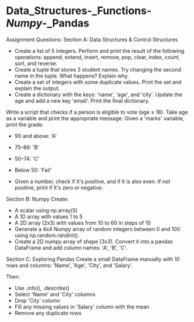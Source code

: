 # Data_Structures-_Functions-_Numpy_-_Pandas

Assignment Questions:
Section A: Data Structures & Control Structures
- Create a list of 5 integers. Perform and print the result of the following operations: append, extend, insert, remove, pop, clear, index, count, sort, and reverse.
- Create a tuple that stores 3 student names. Try changing the second name in the tuple. What happens? Explain why.
- Create a set of integers with some duplicate values. Print the set and explain the output.
- Create a dictionary with the keys: 'name', 'age', and 'city'. Update the age and add a new key 'email'. Print the final dictionary.

Write a script that checks if a person is eligible to vote (age ≥ 18). Take age as a variable and print the appropriate message.
Given a 'marks' variable, print the grade:
- 90 and above: 'A'
- 75–89: 'B'
- 50–74: 'C'
- Below 50: 'Fail'

- Given a number, check if it's positive, and if it is also even. If not positive, print if it's zero or negative.

Section B: Numpy
Create:
- A scalar using np.array(5)
- A 1D array with values 1 to 5
- A 2D array (2x3) with values from 10 to 60 in steps of 10
- Generate a 4x4 Numpy array of random integers between 0 and 100 using np.random.randint().
- Create a 2D numpy array of shape (3x3). Convert it into a pandas DataFrame and add column names: 'A', 'B', 'C'.

Section C: Exploring Pandas
Create a small DataFrame manually with 10 rows and columns: 'Name', 'Age', 'City', and 'Salary'.

Then:

- Use .info(), .describe()
- Select 'Name' and 'City' columns
- Drop 'City' column
- Fill any missing values in 'Salary' column with the mean
- Remove any duplicate rows
